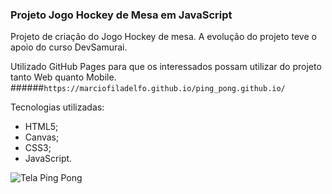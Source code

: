 ### Projeto Jogo Hockey de Mesa em JavaScript

Projeto de criação do Jogo Hockey de mesa. A evolução do projeto teve o apoio do curso DevSamurai.

Utilizado GitHub Pages para que os interessados possam utilizar do projeto tanto Web quanto Mobile.
######`https://marciofiladelfo.github.io/ping_pong.github.io/`

Tecnologias utilizadas:
- HTML5;
- Canvas;
- CSS3;
- JavaScript.<br>




![Tela Ping Pong](https://i.imgur.com/ufbDaGm.png "Tela Ping Pong")
